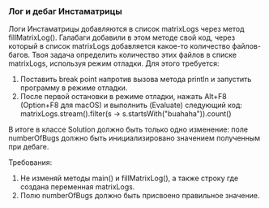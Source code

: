
### Лог и дебаг Инстаматрицы

Логи Инстаматрицы добавляются в список matrixLogs через метод fillMatrixLog(). Галабаги добавили в этом методе свой код, через который
в список matrixLogs добавляется какое-то количество файлов-багов.
Твоя задача определить количество этих файлов в списке matrixLogs, используя режим отладки.
Для этого требуется:
1) Поставить break point напротив вызова метода println и запустить программу в режиме отладки.
2) После первой остановки в режиме отладки, нажать Alt+F8 (Option+F8 для macOS) и выполнить (Evaluate) следующий код:
matrixLogs.stream().filter(s -&gt; s.startsWith(&quot;buahaha&quot;)).count()

В итоге в классе Solution должно быть только одно изменение: поле numberOfBugs должно быть инициализировано значением полученным при дебаге.


Требования:
1.	Не изменяй методы main() и fillMatrixLog(), а также строку где создана переменная matrixLogs.
2.	Полю numberOfBugs должно быть присвоено правильное значение.


